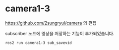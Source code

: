 # camera1-3

https://github.com/2sungryul/camera 의 편집

subscriber 노드에 영상을 저장하는 기능이 추가되었습니다.

`ros2 run camera1-3 sub_savevid`
